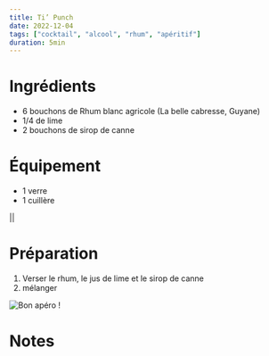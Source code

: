```yaml
---
title: Ti’ Punch
date: 2022-12-04
tags: ["cocktail", "alcool", "rhum", "apéritif"]
duration: 5min
---
```


# Ingrédients

+ 6 bouchons de Rhum blanc agricole (La belle cabresse, Guyane)
+ 1/4 de lime
+ 2 bouchons de sirop de canne

# Équipement

+ 1 verre
+ 1 cuillère

||

# Préparation

1. Verser le rhum, le jus de lime et le sirop de canne
2. mélanger

![Bon apéro !](/img/ti-punch/ti-punch.jpg)


# Notes
